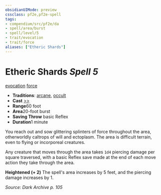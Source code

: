 ```yaml
---
obsidianUIMode: preview
cssclass: pf2e,pf2e-spell
tags:
- compendium/src/pf2e/da
- spell/area/burst
- spell/level/5
- trait/evocation
- trait/force
aliases: ["Etheric Shards"]
---
```

# Etheric Shards *Spell 5*   
[evocation](../../Rules/traits/evocation.md)  [force](../../Rules/traits/force.md)  

- **Traditions**: [arcane](../../Rules/traits/arcane.md), [occult](../../Rules/traits/occult.md)
- **Cast** [>>](../../Rules/core-rulebook/chapter-9-playing-the-game.md#Actions "Two-Action") 
- **Range**60 foot
- **Area**20-foot burst
- **Saving Throw**  basic Reflex
- **Duration**1 minute

You reach out and sow glittering splinters of force throughout the area, otherworldly caltrops of will and ectoplasm. The area is difficult terrain, even to flying or incorporeal creatures.

Any creature that moves through the area takes `1d4` piercing damage per square traversed, with a basic Reflex save made at the end of each move action they take through the area.

**Heightened (+ 2)** The spell's area increases by 5 feet, and the piercing damage increases by 1.

*Source: Dark Archive p. 105*
